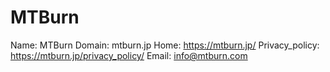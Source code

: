
# MTBurn

Name: MTBurn
Domain: mtburn.jp
Home: https://mtburn.jp/
Privacy_policy: https://mtburn.jp/privacy_policy/
Email: info@mtburn.com
